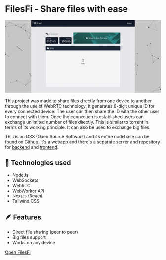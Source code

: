 # FilesFi - Share files with ease

![Screenshot](media/screenshot.jpeg "Demo")

This project was made to share files directly from one device to another through the use of WebRTC technology. It generates 6-digit unique ID for every connected device. The user can then share the ID with the other user to connect with them. Once the connection is established users can exchange unlimited number of files directly. This is similar to torrent in terms of its working principle. It can also be used to exchange big files.

This is an OSS (Open Source Software) and its entire codebase can be found on Github. It's a webapp and there's a separate server and repository for [backend](https://github.com/41y08h/filesfi-api) and [frontend](https://github.com/41y08h/filesfi-client).

## 🌌 Technologies used
- NodeJs
- WebSockets
- WebRTC
- WebWorker API
- Next.js (React)
- Tailwind CSS

## 🪶 Features
- Direct file sharing (peer to peer)
- Big files support
- Works on any device

[Open FilesFi](https://filesfi.netlify.app/)
